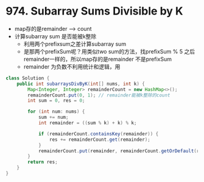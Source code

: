 # 974. Subarray Sums Divisible by K
- map存的是remainder --> count
- 计算subarray sum 是否能被k整除
    - 利用两个prefixsum之差计算subarray sum
    - 是那两个prefixSum呢？用类似two sum的方法，找prefixSum % 5 之后remainder一样的，所以map存的是remainder 不是prefixSum
    - remainder 为负数不利用统计和逻辑，用 


```java
class Solution {
    public int subarraysDivByK(int[] nums, int k) {
        Map<Integer, Integer> remainderCount = new HashMap<>();
        remainderCount.put(0, 1); // remainder能被k整除的count
        int sum = 0, res = 0;

        for (int num: nums) {
            sum += num;
            int remainder = ((sum % k) + k) % k;

            if (remainderCount.containsKey(remainder)) {
                res += remainderCount.get(remainder);
            }
            remainderCount.put(remainder, remainderCount.getOrDefault(remainder, 0)+1);
        }
        return res;
    }
}
```